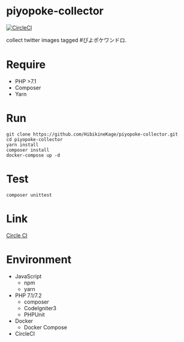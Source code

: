 # piyopoke-collector
[![CircleCI](https://circleci.com/gh/HibikineKage/piyopoke-collector/tree/develop.svg?style=svg)](https://circleci.com/gh/HibikineKage/piyopoke-collector/tree/develop)

collect twitter images tagged #ぴよポケワンドロ.

# Require
* PHP >7.1
* Composer
* Yarn

# Run

```
git clone https://github.com/HibikineKage/piyopoke-collector.git
cd piyopoke-collector
yarn install
composer install
docker-compose up -d
```

# Test
```
composer unittest
```

# Link
[Circle CI](https://circleci.com/gh/HibikineKage/piyopoke-collector)

# Environment
* JavaScript
  - npm
  - yarn
* PHP 7.1/7.2
  - composer
  - CodeIgniter3
  - PHPUnit
* Docker
  - Docker Compose
* CircleCI